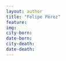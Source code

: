 ```yaml
---
layout: author
title: "Felipe Pérez"
feature: 
img:
city-born: 
date-born: 
city-death: 
date-death:
---
```

